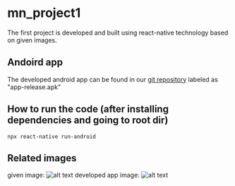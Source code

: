 # mn_project1

The first project is developed and built using react-native technology based on given images.
## Andoird app

The developed android app can be found in our [git repository](https://github.com/iMohammad97/mn_project1) labeled as "app-release.apk"
## How to run the code (after installing dependencies and going to root dir)
```npx react-native run-android```
## Related images
given image:
![alt text](https://github.com/iMohammad97/mn_project1/blob/main/1.png?raw=true)
developed app image:
![alt text](https://github.com/iMohammad97/mn_project1/blob/main/2.png?raw=true)
